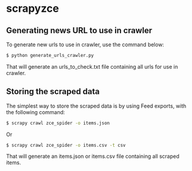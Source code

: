 # scrapyzce

Generating news URL to use in crawler
-------------------------------------

To generate new urls to use in crawler, use the command below:

```bash
$ python generate_urls_crawler.py
```

That will generate an urls_to_check.txt file containing all urls for use in
crawler.

Storing the scraped data
-------------------------

The simplest way to store the scraped data is by using Feed exports,
with the following command:

```bash
$ scrapy crawl zce_spider -o items.json
```

Or

```bash
$ scrapy crawl zce_spider -o items.csv -t csv
```

That will generate an items.json or items.csv file containing all scraped items.
